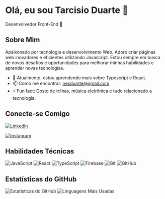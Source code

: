 # Olá, eu sou Tarcisio Duarte 👋

Desenvolvedor Front-End 🚀

## Sobre Mim

Apaixonado por tecnologia e desenvolvimento Web. Adoro criar páginas web inovadores e eficientes utilizando Javascript. Estou sempre em busca de novos desafios e oportunidades para melhorar minhas habilidades e aprender novas tecnologias.

- 🌱 Atualmente, estou aprendendo mais sobre Typescript e React.
- 📫 Como me encontrar: [nexduarte@gmail.com](mailto:nexduarte@gmail.com)
- ⚡ Fun fact: Gosto de trilhas, música eletrônica e tudo relacionado a tecnologia.

## Conecte-se Comigo

[![LinkedIn](https://img.shields.io/badge/LinkedIn-blue?style=for-the-badge&logo=linkedin)](https://www.linkedin.com/in/tarcisio-duarte-4228a2195/)

[![Instagram](https://img.shields.io/badge/Instagram-E4405F?style=for-the-badge&logo=instagram&logoColor=white)](https://www.instagram.com/zizo_duarte/)

## Habilidades Técnicas

![JavaScript](https://img.shields.io/badge/JavaScript-F7DF1E?style=for-the-badge&logo=javascript&logoColor=black)
![React](https://img.shields.io/badge/React-20232A?style=for-the-badge&logo=react&logoColor=61DAFB)
![TypeScript](https://img.shields.io/badge/TypeScript-007ACC?style=for-the-badge&logo=typescript&logoColor=white)
![Firebase](https://img.shields.io/badge/Firebase-ffca28?style=for-the-badge&logo=firebase&logoColor=black)
![Git](https://img.shields.io/badge/Git-F05032?style=for-the-badge&logo=git&logoColor=white)
![GitHub](https://img.shields.io/badge/GitHub-181717?style=for-the-badge&logo=github&logoColor=white)


## Estatísticas do GitHub

![Estatísticas do GitHub](https://github-readme-stats.vercel.app/api?username=Zizoduarte&show_icons=true&theme=radical)
![Linguagens Mais Usadas](https://github-readme-stats.vercel.app/api/top-langs/?username=Zizoduarte&layout=compact&theme=radical)
